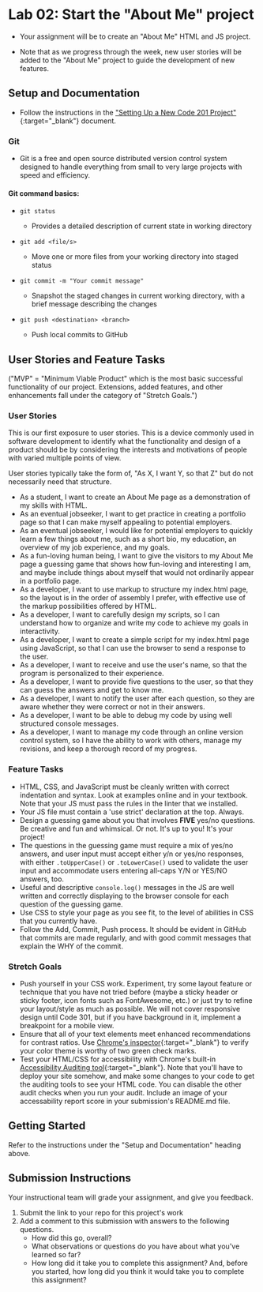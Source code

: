 # Lab 02: Start the "About Me" project

- Your assignment will be to create an "About Me" HTML and JS project.

- Note that as we progress through the week, new user stories will be added to the "About Me" project to guide the development of new features.

## Setup and Documentation

- Follow the instructions in the ["Setting Up a New Code 201 Project"](./setting-up-a-new-project.md){:target="_blank"} document.

### Git

- Git is a free and open source distributed version control system designed to handle everything from small to very large projects with speed and efficiency.

#### Git command basics:

- `git status`
   - Provides a detailed description of current state in working directory

- `git add <file/s>`
   - Move one or more files from your working directory into staged status

- `git commit -m "Your commit message"`
   - Snapshot the staged changes in current working directory, with a brief message describing the changes

- `git push <destination> <branch>`
   - Push local commits to GitHub

## User Stories and Feature Tasks

("MVP" = "Minimum Viable Product" which is the most basic successful functionality of our project. Extensions, added features, and other enhancements fall under the category of "Stretch Goals.")

### User Stories

This is our first exposure to user stories. This is a device commonly used in software development to identify what the functionality and design of a product should be by considering the interests and motivations of people with varied multiple points of view.

User stories typically take the form of, "As X, I want Y, so that Z" but do not necessarily need that structure.

- As a student, I want to create an About Me page as a demonstration of my skills with HTML.
- As an eventual jobseeker, I want to get practice in creating a portfolio page so that I can make myself appealing to potential employers.
- As an eventual jobseeker, I would like for potential employers to quickly learn a few things about me, such as a short bio, my education, an overview of my job experience, and my goals.
- As a fun-loving human being, I want to give the visitors to my About Me page a guessing game that shows how fun-loving and interesting I am, and maybe include things about myself that would not ordinarily appear in a portfolio page.
- As a developer, I want to use markup to structure my index.html page, so the layout is in the order of assembly I prefer, with effective use of the markup possibilities offered by HTML.
- As a developer, I want to carefully design my scripts, so I can understand how to organize and write my code to achieve my goals in interactivity.
- As a developer, I want to create a simple script for my index.html page using JavaScript, so that I can use the browser to send a response to the user.
- As a developer, I want to receive and use the user's name, so that the program is personalized to their experience.
- As a developer, I want to provide five questions to the user, so that they can guess the answers and get to know me.
- As a developer, I want to notify the user after each question, so they are aware whether they were correct or not in their answers.
- As a developer, I want to be able to debug my code by using well structured console messages.
- As a developer, I want to manage my code through an online version control system, so I have the ability to work with others, manage my revisions, and keep a thorough record of my progress.

### Feature Tasks

- HTML, CSS, and JavaScript must be cleanly written with correct indentation and syntax. Look at examples online and in your textbook. Note that your JS must pass the rules in the linter that we installed.
- Your JS file must contain a 'use strict' declaration at the top. Always.
- Design a guessing game about you that involves **FIVE** yes/no questions. Be creative and fun and whimsical. Or not. It's up to you! It's your project!
- The questions in the guessing game must require a mix of yes/no answers, and user input must accept either y/n or yes/no responses, with either `.toUpperCase()` or `.toLowerCase()` used to validate the user input and accommodate users entering all-caps Y/N or YES/NO answers, too.
- Useful and descriptive `console.log()` messages in the JS are well written and correctly displaying to the browser console for each question of the guessing game.
- Use CSS to style your page as you see fit, to the level of abilities in CSS that you currently have.
- Follow the Add, Commit, Push process. It should be evident in GitHub that commits are made regularly, and with good commit messages that explain the WHY of the commit.

### Stretch Goals

- Push yourself in your CSS work. Experiment, try some layout feature or technique that you have not tried before (maybe a sticky header or sticky footer, icon fonts such as FontAwesome, etc.) or just try to refine your layout/style as much as possible. We will not cover responsive design until Code 301, but if you have background in it, implement a breakpoint for a mobile view.
- Ensure that all of your text elements meet enhanced recommendations for contrast ratios. Use [Chrome's inspector](https://developers.google.com/web/tools/chrome-devtools/accessibility/reference#contrast){:target="_blank"} to verify your color theme is worthy of two green check marks.
- Test your HTML/CSS for accessibility with Chrome's built-in [Accessibility Auditing tool](https://developers.google.com/web/tools/chrome-devtools/accessibility/reference#audits){:target="_blank"}. Note that you'll have to deploy your site somehow, and make some changes to your code to get the auditing tools to see your HTML code. You can disable the other audit checks when you run your audit. Include an image of your accessability report score in your submission's README.md file.

## Getting Started

Refer to the instructions under the "Setup and Documentation" heading above.

## Submission Instructions

Your instructional team will grade your assignment, and give you feedback. 

1. Submit the link to your repo for this project's work
1. Add a comment to this submission with answers to the following questions.
    - How did this go, overall?
    - What observations or questions do you have about what you've learned so far?
    - How long did it take you to complete this assignment? And, before you started, how long did you think it would take you to complete this assignment? 
